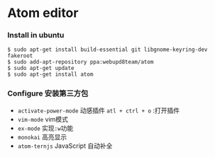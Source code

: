 # Atom editor
### Install in ubuntu 
```
$ sudo apt-get install build-essential git libgnome-keyring-dev fakeroot
$ sudo add-apt-repository ppa:webupd8team/atom
$ sudo apt-get update
$ sudo apt-get install atom
```

### Configure 安装第三方包

 * `activate-power-mode` 动感插件 `atl + ctrl + o` :打开插件
 * `vim-mode` vim模式
 * `ex-mode` 实现`:w`功能
 * `monokai`  高亮显示
 * `atom-ternjs` JavaScript 自动补全
 
 
